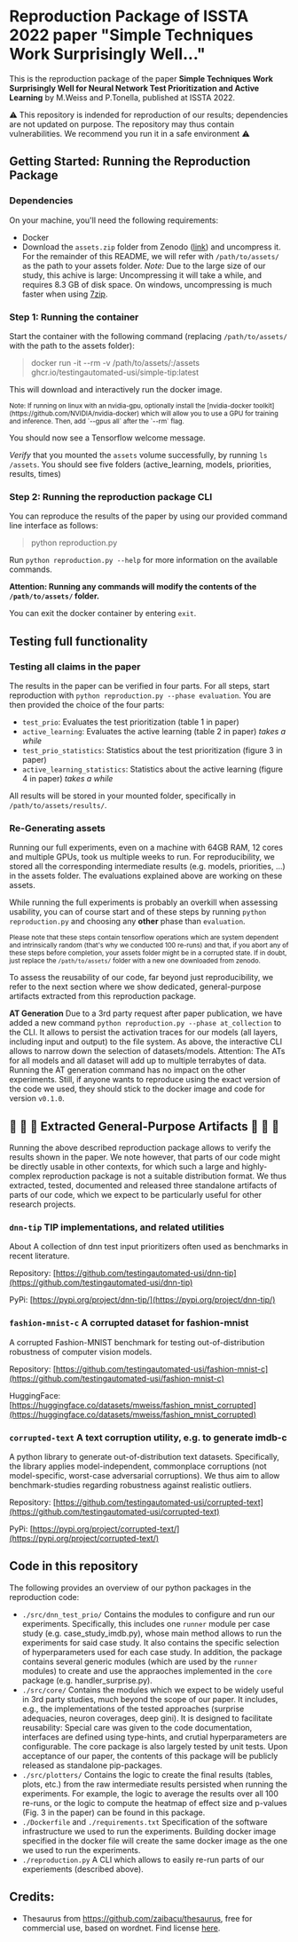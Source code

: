# Reproduction Package of ISSTA 2022 paper "Simple Techniques Work Surprisingly Well..."

This is the reproduction package of the paper **Simple Techniques Work Surprisingly Well for Neural Network
Test Prioritization and Active Learning** by M.Weiss and P.Tonella, published at ISSTA 2022.

⚠️ This repository is indended for reproduction of our results; dependencies are not updated on purpose. The repository may thus contain vulnerabilities. We recommend you run it in a safe environment ⚠️

## Getting Started: Running the Reproduction Package

### Dependencies
On your machine, you'll need the following requirements:
- Docker
- Download the `assets.zip` folder from Zenodo ([link](https://doi.org/10.5281/zenodo.6504906)) and uncompress it. 
  For the remainder of this README, we will refer with `/path/to/assets/` as the path to your assets folder.
  *Note:* Due to the large size of our study, this achive is large: 
  Uncompressing it will take a while, and requires 8.3 GB of disk space. On windows, uncompressing is much faster when using [7zip](https://www.7-zip.org/download.html).
 

### Step 1: Running the container
Start the container with the following command (replacing `/path/to/assets/` with the path to the assets folder):
> docker run -it --rm -v /path/to/assets/:/assets ghcr.io/testingautomated-usi/simple-tip:latest

This will download and interactively run the docker image.

<sub>
Note: If running on linux with an nvidia-gpu, optionally install the [nvidia-docker toolkit](https://github.com/NVIDIA/nvidia-docker)
  which will allow you to use a GPU for training and inference.
  Then, add `--gpus all` after the `--rm` flag.
</sub>

You should now see a Tensorflow welcome message.

*Verify* that you mounted the `assets` volume successfully, by running `ls /assets`. You should see five folders (active_learning,  models,  priorities,  results,  times)


### Step 2: Running the reproduction package CLI

You can reproduce the results of the paper by using our provided command line interface as follows:

> python reproduction.py

Run `python reproduction.py --help` for more information on the available commands.

**Attention: Running any commands will modify the contents of the `/path/to/assets/` folder.**

You can exit the docker container by entering `exit`.

## Testing full functionality

### Testing all claims in the paper

The results in the paper can be verified in four parts.
For all steps, start reproduction with `python reproduction.py --phase evaluation`.
You are then provided the choice of the four parts:
- `test_prio`: Evaluates the test prioritization (table 1 in paper)
- `active_learning`: Evaluates the active learning (table 2 in paper) *takes a while*
- `test_prio_statistics`: Statistics about the test prioritization (figure 3 in paper)
- `active_learning_statistics`: Statistics about the active learning (figure 4 in paper) *takes a while*

All results will be stored in your mounted folder, specifically in `/path/to/assets/results/`.

### Re-Generating assets
Running our full experiments, even on a machine with 64GB RAM, 12 cores and multiple GPUs, took us multiple weeks to run.
For reproducibility, we stored all the corresponding intermediate results (e.g. models, priorities, ...) in the assets folder.
The evaluations explained above are working on these assets.

While running the full experiments is probably an overkill when assessing usability, you can 
of course start and of these steps by running `python reproduction.py` and choosing
any **other** phase than `evaluation`.

<sub>Please note that these steps contain tensorflow operations which are system dependent
and intrinsically random (that's why we conducted 100 re-runs) and that, if you abort any 
of these steps before completion, your assets folder might be in a corrupted state.
If in doubt, just replace the `/path/to/assets/` folder with a new one downloaded from zenodo.</sub>

To assess the reusability of our code, far beyond just reproducibility, 
we refer to the next section where we show dedicated, general-purpose artifacts
extracted from this reproduction package.

**AT Generation** Due to a 3rd party request after paper publication, 
we have added a new command `python reproduction.py --phase at_collection` to the CLI.
It allows to persist the activation traces for our models (all layers, including input and output)
to the file system. As above, the interactive CLI allows to narrow down the selection of datasets/models.
Attention: The ATs for all models and all dataset will add up to multiple terrabytes of data.
Running the AT generation command has no impact on the other experiments. 
Still, if anyone wants to reproduce using the exact version of the code we used, they should stick 
to the docker image and code for version `v0.1.0`.

## :rocket:  :rocket:  :rocket: Extracted General-Purpose Artifacts :rocket: :rocket: :rocket:
Running the above described reproduction package allows to verify the results 
shown in the paper.
We note however, that parts of our code might be directly usable in other contexts,
for which such a large and highly-complex reproduction package is 
not a suitable distribution format. 
We thus extracted, tested, documented and released three standalone artifacts of parts of our code,
which we expect to be particularly useful for other research projects.

### `dnn-tip` TIP implementations, and related utilities
About A collection of dnn test input prioritizers often used as benchmarks in recent literature.

Repository: [https://github.com/testingautomated-usi/dnn-tip](https://github.com/testingautomated-usi/dnn-tip)

PyPi: [https://pypi.org/project/dnn-tip/](https://pypi.org/project/dnn-tip/)

### `fashion-mnist-c` A corrupted dataset for fashion-mnist
A corrupted Fashion-MNIST benchmark for testing out-of-distribution robustness of computer vision models.

Repository: [https://github.com/testingautomated-usi/fashion-mnist-c](https://github.com/testingautomated-usi/fashion-mnist-c)

HuggingFace: [https://huggingface.co/datasets/mweiss/fashion_mnist_corrupted](https://huggingface.co/datasets/mweiss/fashion_mnist_corrupted)




### `corrupted-text` A text corruption utility, e.g. to generate imdb-c
A python library to generate out-of-distribution text datasets. Specifically, the library applies model-independent, commonplace corruptions (not model-specific, worst-case adversarial corruptions). We thus aim to allow benchmark-studies regarding robustness against realistic outliers.

Repository: [https://github.com/testingautomated-usi/corrupted-text](https://github.com/testingautomated-usi/corrupted-text)

PyPi: [https://pypi.org/project/corrupted-text/](https://pypi.org/project/corrupted-text/)


## Code in this repository

The following provides an overview of our python packages in the reproduction code:

- `./src/dnn_test_prio/`
Contains the modules to configure and run our experiments. Specifically, this includes one `runner` module per case study (e.g. case_study_imdb.py), whose main method allows to run the experiments for said case study. It also contains the specific selection of hyperparameters used for each case study. In addition, the package contains several generic modules (which are used by the `runner` modules) to create and use the appraoches implemented in the `core` package (e.g. handler_surprise.py).
- `./src/core/`
Contains the modules which we expect to be widely useful in 3rd party studies, much beyond the scope of our paper. It includes, e.g., the implementations of the tested approaches (surprise adequacies, neuron coverages, deep gini). It is designed to facilitate reusability: Special care was given to the code documentation, interfaces are defined using type-hints, and crutial hyperparameters are configurable. The core package is also largely tested by unit tests. Upon acceptance of our paper, the contents of this package will be publicly released as standalone pip-packages.
- `./src/plotters/`
Contains the logic to create the final results (tables, plots, etc.) from the raw intermediate results persisted when running the experiments. For example, the logic to average the results over all 100 re-runs, or the logic to compute the heatmap of effect size and p-values (Fig. 3 in the paper) can be found in this package.
- `./Dockerfile` and `./requirements.txt`
Specification of the software infrastructure we used to run the experiments. Building docker image specified in the docker file will create the same docker image as the one we used to run the experiments.
- `./reproduction.py`
A CLI which allows to easily re-run parts of our experiements (described above).

## Credits: 

- Thesaurus from https://github.com/zaibacu/thesaurus, free for commercial use, based on wordnet.
  Find license [here](https://wordnet.princeton.edu/license-and-commercial-use).
